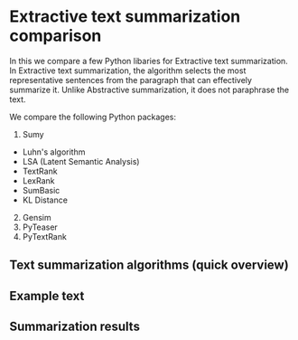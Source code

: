 # Extractive text summarization comparison

In this we compare a few Python libaries for Extractive text summarization.  In Extractive text summarization, the algorithm selects the most representative sentences from the paragraph that can effectively summarize it.  Unlike Abstractive summarization, it does not paraphrase the text.  

We compare the following Python packages:
  
1. Sumy
  * Luhn's algorithm
  * LSA (Latent Semantic Analysis)
  * TextRank
  * LexRank
  * SumBasic
  * KL Distance
  
2. Gensim
3. PyTeaser
4. PyTextRank

## Text summarization algorithms (quick overview)

## Example text

## Summarization results
